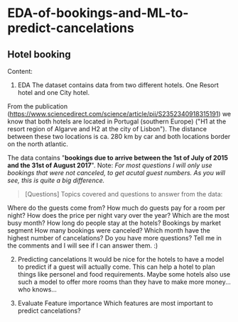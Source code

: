 # EDA-of-bookings-and-ML-to-predict-cancelations

## Hotel booking
Content:
1. EDA
The dataset contains data from two different hotels. One Resort hotel and one City hotel.

From the publication (https://www.sciencedirect.com/science/article/pii/S2352340918315191) we know that both hotels are located in Portugal (southern Europe) ("H1 at the resort region of Algarve and H2 at the city of Lisbon"). The distance between these two locations is ca. 280 km by car and both locations border on the north atlantic.

The data contains "**bookings due to arrive between the 1st of July of 2015 and the 31st of August 2017**".
Note: _For most questions I will only use bookings that were not canceled, to get acutal guest numbers. As you will see, this is quite a big difference._

>[Questions]
>Topics covered and questions to answer from the data:

Where do the guests come from?
How much do guests pay for a room per night?
How does the price per night vary over the year?
Which are the most busy month?
How long do people stay at the hotels?
Bookings by market segment
How many bookings were canceled?
Which month have the highest number of cancelations?
Do you have more questions? Tell me in the comments and I will see if I can answer them. :)

2. Predicting cancelations
It would be nice for the hotels to have a model to predict if a guest will actually come.
This can help a hotel to plan things like personel and food requirements.
Maybe some hotels also use such a model to offer more rooms than they have to make more money... who knows...

3. Evaluate Feature importance
Which features are most important to predict cancelations?
